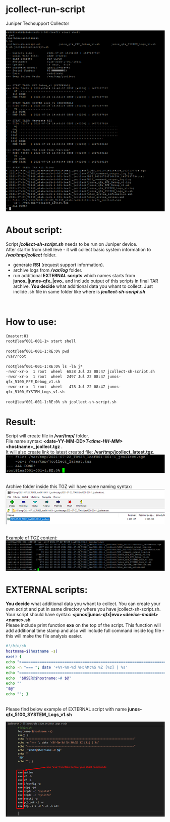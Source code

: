 # jcollect-run-script
Juniper Techsupport Collector


![DEMO](../img/jcollect-sh_1.png)


# About script:
Script <strong><em>jcollect-sh-script.sh</em></strong> needs to be run on Juniper device.<br>
After startin from shell leve - it will collect basic system information to <strong><em>/var/tmp/jcollect</em></strong> folder.
<ul>
<li>generate <strong>RSI</strong> (request support information).</li>
<li>archive logs from <strong><em>/var/log</em></strong> folder.</li>
<li>run additional <strong>EXTERNAL scripts</strong> which names starts from <strong>junos_|junos-qfx_|evo_</strong> and include output of this scripts in final TAR archive. <strong>You decide</strong> what additional data you whant to collect. Just inclide .sh file in same folder like where is <strong><em>jcollect-sh-script.sh</em></strong></li>
</ul>
<br>

# How to use:
```cli
{master:0}
root@leaf001-001-1> start shell

root@leaf001-001-1:RE:0% pwd
/var/root

root@leaf001-001-1:RE:0% ls -la j*
-rwxr-xr-x  1 root  wheel  6838 Jul 22 08:47 jcollect-sh-script.sh
-rwxr-xr-x  1 root  wheel  2497 Jul 22 08:47 junos-qfx_5100_PFE_Debug_v1.sh
-rwxr-xr-x  1 root  wheel   478 Jul 22 08:47 junos-qfx_5100_SYSTEM_Logs_v1.sh

root@leaf001-001-1:RE:0% sh jcollect-sh-script.sh
```

# Result:
Script will create file in <strong>/var/tmp/</strong> folder.<br>
File name syntax: <strong>\<date-YY-MM-DD\>_T\<time-HH-MM\>_\<hostname\>_jcollect.tgz</strong> .<br>
It will also create link to latest created file: <strong>/var/tmp/jcollect_latest.tgz</strong>.<br>
![DEMO](../img/jcollect-sh_2.png)<br><br>

Archive folder inside this TGZ will have same naming syntax:<br>
![DEMO](../img/jcollect-sh_3.png)<br><br>

Example of TGZ content:<br>
![DEMO](../img/jcollect-sh_4.png)


# EXTERNAL scripts:
<strong>You decide</strong> what additional data you whant to collect.<bt>
You can create your own script and put in same directory where you have jcollect-sh-script.sh.<br>
Your script should have syntax:  <strong>\<junos|junos-qfx|evo\>_\<device-model\>_\<name\>.sh</strong><br>
Please include print function <strong>exe</strong> on the top of the script. This function will add additional time stamp and also will include full command inside log file - this will make the file analysis easier.<br>

```bash
#!/bin/sh
hostname=$(hostname -s)
exe() {
echo ">======================================================================"
echo -n "=== "; date '+%Y-%m-%d %H:%M:%S %Z [%z] | %s'
echo "======================================================================="
echo  "$USER@$hostname:~# $@"
echo ""
"$@" 
echo ""; }
```

<br>
Please find below example of EXTERNAL script with name <strong>junos-qfx_5100_SYSTEM_Logs_v1.sh</strong><br>

![EXAMPLE](../img/jcollect-sh_5.png)